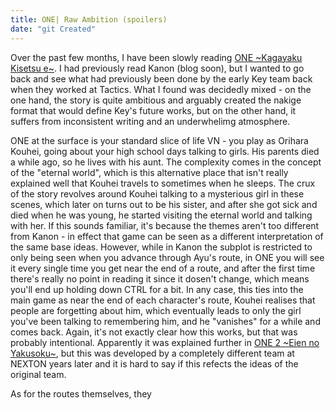 ```yaml
---
title: ONE| Raw Ambition (spoilers)
date: "git Created"
---
```

Over the past few months, I have been slowly reading [ONE ~Kagayaku Kisetsu e~](https://vndb.org/v51). I had previously read Kanon (blog soon), but I wanted to go back and see what had previously been done by the early Key team back when they worked at Tactics. What I found was decidedly mixed - on the one hand, the story is quite ambitious and arguably created the nakige format that would define Key's future works, but on the other hand, it suffers from inconsistent writing and an underwhelimg atmosphere.

ONE at the surface is your standard slice of life VN - you play as Orihara Kouhei, going about your high school days talking to girls. His parents died a while ago, so he lives with his aunt. The complexity comes in the concept of the "eternal world", which is this alternative place that isn't really explained well that Kouhei travels to sometimes when he sleeps. The crux of the story revolves around Kouhei talking to a mysterious girl in these scenes, which later on turns out to be his sister, and after she got sick and died when he was young, he started visiting the eternal world and talking with her. If this sounds familiar, it's because the themes aren't too different from Kanon - in effect that game can be seen as a different interpretation of the same base ideas. However, while in Kanon the subplot is restricted to only being seen when you advance through Ayu's route, in ONE you will see it every single time you get near the end of a route, and after the first time there's really no point in reading it since it dosen't change, which means you'll end up holding down CTRL for a bit. In any case, this ties into the main game as near the end of each character's route, Kouhei realises that people are forgetting about him, which eventually leads to only the girl you've been talking to remembering him, and he "vanishes" for a while and comes back. Again, it's not exactly clear how this works, but that was probably intentional. Apparently it was explained further in [ONE 2 ~Eien no Yakusoku~](https://vndb.org/v670), but this was developed by a completely different team at NEXTON years later and it is hard to say if this refects the ideas of the original team.

As for the routes themselves, they 